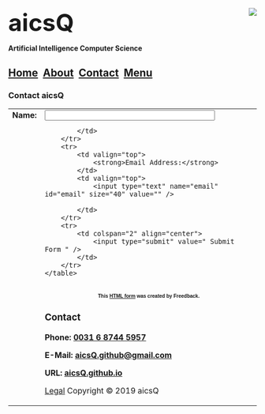 <b><font size="7">aicsQ</font></b><img src="https://aicsq.github.io/aicsQ 50.png" align="right">

**Artificial Intelligence Computer Science**

## [Home](https://aicsq.github.io)&nbsp;&nbsp;[About](https://aicsq.github.io/about)&nbsp;&nbsp;[Contact](https://aicsq.github.io/contact)&nbsp;&nbsp;[Menu](https://aicsq.github.io/menu)

### Contact aicsQ

<!-- Begin Response-O-Matic Form -->
<!-- DO NOT EDIT YOUR FORM HERE, PLEASE LOG IN AND EDIT AT RESPONSE-O-MATIC.COM -->
<form enctype="multipart/form-data" method="post" action="//www.response-o-matic.com/mail.php" accept-charset="UTF-8">
	<div>
		<input type="hidden" name="acctid" id="acctid" value="3qqld2bq63dd9mw1" />
		<input type="hidden" name="formid" id="formid" value="1312694" />
		<input type="hidden" name="required_vars" id="required_vars" value="name,email" />
	</div>
	<table cellspacing="5" cellpadding="5" border="0">
		<tr>
			<td valign="top">
				<strong>Name:</strong>
			</td>
			<td valign="top">
				<input type="text" name="name" id="name" size="40" value="" />
				
			</td>
		</tr>
		<tr>
			<td valign="top">
				<strong>Email Address:</strong>
			</td>
			<td valign="top">
				<input type="text" name="email" id="email" size="40" value="" />
				
			</td>
		</tr>
		<tr>
			<td colspan="2" align="center">
				<input type="submit" value=" Submit Form " />
			</td>
		</tr>
	</table>
</form>
<br><center><font face="Arial, Helvetica" size="1"><b>
This <a href="http://www.response-o-matic.com">HTML form</a> was created by Freedback.
</b></font></center>
<!-- End Response-O-Matic Form -->

### Contact
**Phone: [0031 6 8744 5957](tel:0031687445957)**

**E-Mail: [aicsQ.github@gmail.com](https://aicsq.github@gmail.com)**

**URL: [aicsQ.github.io](https://aicsq.github.io)**

[Legal](https://aicsq.github.io/legal) Copyright © 2019 aicsQ
